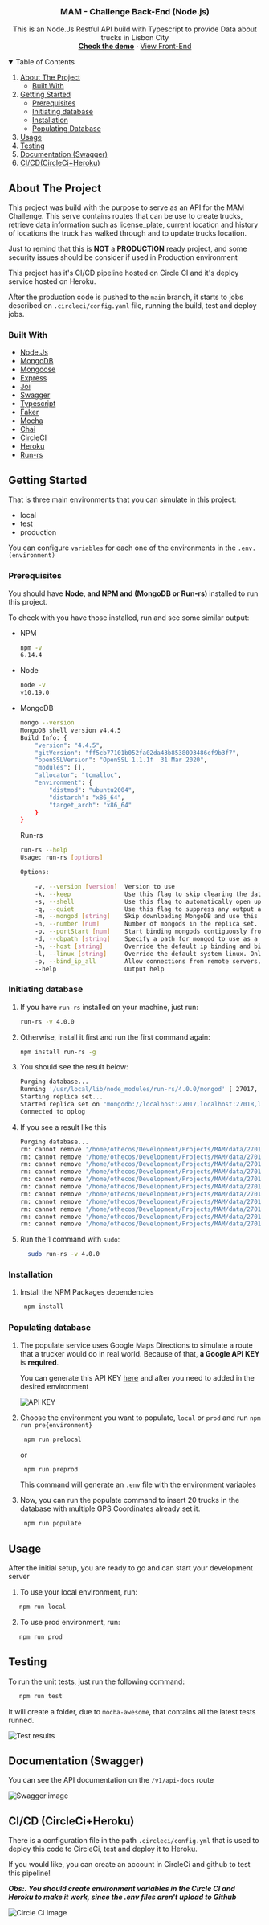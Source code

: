 <!-- PROJECT LOGO -->
<br />
<p align="center">

  <h3 align="center">MAM - Challenge Back-End (Node.js)</h3>

  <p align="center">
    This is an Node.Js Restful API build with Typescript to provide Data about trucks in Lisbon City
    <br />
     <a href="https://mam-challenge-front-end.vercel.app/"><strong>Check the demo</strong></a>
    ·
   <a href="https://github.com/othecos/MAM-Challenge-Front-End">View Front-End</a>
  </p>
</p>

<!-- TABLE OF CONTENTS -->
<details open="open">
  <summary>Table of Contents</summary>
  <ol>
    <li>
      <a href="#about-the-project">About The Project</a>
      <ul>
        <li><a href="#built-with">Built With</a></li>
      </ul>
    </li>
    <li>
      <a href="#getting-started">Getting Started</a>
      <ul>
        <li><a href="#prerequisites">Prerequisites</a></li>
        <li><a href="#installation">Initiating database</a></li>
        <li><a href="#installation">Installation</a></li>
        <li><a href="#populating">Populating Database</a></li>
      </ul>
    </li>
    <li><a href="#usage">Usage</a></li>
    <li><a href="#testing">Testing</a></li>
    <li><a href="#documentation-swagger">Documentation (Swagger)</a></li>
    <li><a href="#cicd-circleciheroku">CI/CD(CircleCi+Heroku)</a></li>
  </ol>
</details>

<!-- ABOUT THE PROJECT -->

## About The Project

This project was build with the purpose to serve as an API for the MAM Challenge. This serve contains routes that can be use to create trucks, retrieve data information such as license_plate, current location and history of locations the truck has walked through and to update trucks location.

Just to remind that this is <strong>NOT</strong> a <strong>PRODUCTION</strong> ready project, and some security issues should be consider if used in Production environment

This project has it's CI/CD pipeline hosted on Circle CI and it's deploy service hosted on Heroku.

After the production code is pushed to the `main` branch, it starts to jobs described on `.circleci/config.yaml` file, running the build, test and deploy jobs.

### Built With

-   [Node.Js](https://nodejs.org/)
-   [MongoDB](https://www.mongodb.com/)
-   [Mongoose](https://mongoosejs.com/)
-   [Express](https://expressjs.com/)
-   [Joi](https://joi.dev/)
-   [Swagger](https://swagger.io/)
-   [Typescript](https://www.typescriptlang.org/)
-   [Faker](https://github.com/marak/Faker.js/)
-   [Mocha](https://mochajs.org/)
-   [Chai](https://www.chaijs.com/)
-   [CircleCI](https://circleci.com/)
-   [Heroku](https://www.heroku.com/)
-   [Run-rs](https://www.npmjs.com/package/run-rs)

<!-- GETTING STARTED -->

## Getting Started

That is three main environments that you can simulate in this project:

-   local
-   test
-   production

You can configure `variables` for each one of the environments in the `.env.(environment)`

### Prerequisites

You should have <strong>Node, and NPM and (MongoDB or Run-rs) </strong> installed to run this project.

To check with you have those installed, run and see some similar output:

-   NPM
    ```sh
    npm -v
    6.14.4
    ```
-   Node
    ```sh
    node -v
    v10.19.0
    ```
-   MongoDB

    ```sh
    mongo --version
    MongoDB shell version v4.4.5
    Build Info: {
        "version": "4.4.5",
        "gitVersion": "ff5cb77101b052fa02da43b8538093486cf9b3f7",
        "openSSLVersion": "OpenSSL 1.1.1f  31 Mar 2020",
        "modules": [],
        "allocator": "tcmalloc",
        "environment": {
            "distmod": "ubuntu2004",
            "distarch": "x86_64",
            "target_arch": "x86_64"
        }
    }
    ```

    Run-rs

    ```sh
    run-rs --helṕ
    Usage: run-rs [options]

    Options:

        -v, --version [version]  Version to use
        -k, --keep               Use this flag to skip clearing the database on startup
        -s, --shell              Use this flag to automatically open up a MongoDB shell when the replica set is started
        -q, --quiet              Use this flag to suppress any output after starting
        -m, --mongod [string]    Skip downloading MongoDB and use this executable. If blank, just uses `mongod`. For instance, `run-rs --mongod` is equivalent to `run-rs --mongod mongod`
        -n, --number [num]       Number of mongods in the replica set. 3 by default.
        -p, --portStart [num]    Start binding mongods contiguously from this port. 27017 by default.
        -d, --dbpath [string]    Specify a path for mongod to use as a data directory. `./data` by default.
        -h, --host [string]      Override the default ip binding and bind mongodb to listen to other ip addresses. Bind to localhost or 127.0.0.1 by default
        -l, --linux [string]     Override the default system linux. Only for linux version. `ubuntu1604` by default
        -p, --bind_ip_all        Allow connections from remote servers, not just from localhost.
        --help                   Output help
    ```

### Initiating database

1.  If you have `run-rs` installed on your machine, just run:
    ```sh
    run-rs -v 4.0.0
    ```
2.  Otherwise, install it first and run the first command again:
    ```sh
    npm install run-rs -g
    ```
3.  You should see the result below:

    ```sh
    Purging database...
    Running '/usr/local/lib/node_modules/run-rs/4.0.0/mongod' [ 27017, 27018, 27019 ]
    Starting replica set...
    Started replica set on "mongodb://localhost:27017,localhost:27018,localhost:27019?replicaSet=rs"
    Connected to oplog

    ```

4.  If you see a result like this

    ```sh
    Purging database...
    rm: cannot remove '/home/othecos/Development/Projects/MAM/data/27017/_mdb_catalog.wt': Permission denied
    rm: cannot remove '/home/othecos/Development/Projects/MAM/data/27017/collection-2-3069966935063505429.wt': Permission denied
    rm: cannot remove '/home/othecos/Development/Projects/MAM/data/27017/storage.bson': Permission denied
    rm: cannot remove '/home/othecos/Development/Projects/MAM/data/27017/index-5-3069966935063505429.wt': Permission denied
    rm: cannot remove '/home/othecos/Development/Projects/MAM/data/27017/diagnostic.data': Permission denied
    rm: cannot remove '/home/othecos/Development/Projects/MAM/data/27017/WiredTiger.turtle': Permission denied
    rm: cannot remove '/home/othecos/Development/Projects/MAM/data/27017/collection-11-3069966935063505429.wt': Permission denied
    rm: cannot remove '/home/othecos/Development/Projects/MAM/data/27017/WiredTiger.lock': Permission denied
    rm: cannot remove '/home/othecos/Development/Projects/MAM/data/27017/collection-0-3069966935063505429.wt': Permission denied
    rm: cannot remove '/home/othecos/Development/Projects/MAM/data/27017/mongod.lock': Permission denied
    rm: cannot remove '/home/othecos/Development/Projects/MAM/data/27017/index-12-3069966935063505429.wt': Permission denied

    ```

5.  Run the 1 command with `sudo`:
    ```sh
      sudo run-rs -v 4.0.0
    ```

### Installation

1. Install the NPM Packages dependencies
    ```sh
     npm install
    ```

### Populating database

1. The populate service uses Google Maps Directions to simulate a route that a trucker would do in real world. 
Because of that, **a Google API KEY** is **required**.

    You can generate this API KEY [here](https://developers.google.com/maps/documentation/javascript/get-api-key) and after you need to added in the desired environment

    ![API KEY](./assets/gifs/api_key.gif)

2. Choose the environment you want to populate, `local` or `prod` and run `npm run pre{environment}`

    ```sh
     npm run prelocal
    ```

    or

    ```sh
     npm run preprod
    ```

    This command will generate an `.env` file with the environment variables

2. Now, you can run the populate command to insert 20 trucks in the database with multiple GPS Coordinates already set it.
    ```sh
     npm run populate
    ```

## Usage

After the initial setup, you are ready to go and can start your development server

1. To use your local environment, run:

```sh
   npm run local
```

2. To use prod environment, run:

```sh
   npm run prod
```

<!-- ROADMAP -->

## Testing

To run the unit tests, just run the following command:
```sh
   npm run test
```
It will create a folder, due to `mocha-awesome`, that contains all the latest tests runned.

 ![Test results](./assets/images/Test-Results.png)

## Documentation (Swagger)

You can see the API documentation on the `/v1/api-docs` route

 ![Swagger image](./assets/images/Swagger.png)

## CI/CD (CircleCi+Heroku)

There is a configuration file in the path `.circleci/config.yml` that is used to deploy this code to CircleCi, test and deploy it to Heroku.

If you would like, you can create an account in CircleCi and github to test this pipeline!

 ***Obs:. You should create environment variables in the Circle CI and Heroku to make it work, since the .env files aren't upload to Github***

 ![Circle Ci Image](./assets/images/CircleCi.png)